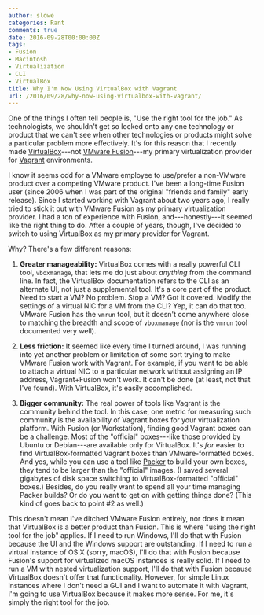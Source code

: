 ```yaml
---
author: slowe
categories: Rant
comments: true
date: 2016-09-28T00:00:00Z
tags:
- Fusion
- Macintosh
- Virtualization
- CLI
- VirtualBox
title: Why I'm Now Using VirtualBox with Vagrant
url: /2016/09/28/why-now-using-virtualbox-with-vagrant/
---
```


One of the things I often tell people is, "Use the right tool for the job." As technologists, we shouldn't get so locked onto any one technology or product that we can't see when other technologies or products might solve a particular problem more effectively. It's for this reason that I recently made [VirtualBox][link-2]---not [VMware Fusion][link-1]---my primary virtualization provider for [Vagrant][link-3] environments.

I know it seems odd for a VMware employee to use/prefer a non-VMware product over a competing VMware product. I've been a long-time Fusion user (since 2006 when I was part of the original "friends and family" early release). Since I started working with Vagrant about two years ago, I really tried to stick it out with VMware Fusion as my primary virtualization provider. I had a ton of experience with Fusion, and---honestly---it seemed like the right thing to do. After a couple of years, though, I've decided to switch to using VirtualBox as my primary provider for Vagrant.

Why? There's a few different reasons:

1. **Greater manageability:** VirtualBox comes with a really powerful CLI tool, `vboxmanage`, that lets me do just about _anything_ from the command line. In fact, the VirtualBox documentation refers to the CLI as an alternate UI, not just a supplemental tool. It's a core part of the product. Need to start a VM? No problem. Stop a VM? Got it covered. Modify the settings of a virtual NIC for a VM from the CLI? Yep, it can do that too. VMware Fusion has the `vmrun` tool, but it doesn't come anywhere close to matching the breadth and scope of `vboxmanage` (nor is the `vmrun` tool documented very well).

2. **Less friction:** It seemed like every time I turned around, I was running into yet another problem or limitation of some sort trying to make VMware Fusion work with Vagrant. For example, if you want to be able to attach a virtual NIC to a particular network without assigning an IP address, Vagrant+Fusion won't work. It can't be done (at least, not that I've found). With VirtualBox, it's easily accomplished.

3. **Bigger community:** The real power of tools like Vagrant is the community behind the tool. In this case, one metric for measuring such community is the availability of Vagrant boxes for your virtualization platform. With Fusion (or Workstation), finding good Vagrant boxes can be a challenge. Most of the "official" boxes---like those provided by Ubuntu or Debian---are available only for VirtualBox. It's _far_ easier to find VirtualBox-formatted Vagrant boxes than VMware-formatted boxes. And yes, while you can use a tool like [Packer][link-4] to build your own boxes, they tend to be larger than the "official" images. (I saved several gigabytes of disk space switching to VirtualBox-formatted "official" boxes.) Besides, do you really want to spend all your time managing Packer builds? Or do you want to get on with getting things done? (This kind of goes back to point #2 as well.)

This doesn't mean I've ditched VMware Fusion entirely, nor does it mean that VirtualBox is a better product than Fusion. This is where "using the right tool for the job" applies. If I need to run Windows, I'll do that with Fusion because the UI and the Windows support are outstanding. If I need to run a virtual instance of OS X (sorry, macOS), I'll do that with Fusion because Fusion's support for virtualized macOS instances is really solid. If I need to run a VM with nested virtualization support, I'll do that with Fusion because VirtualBox doesn't offer that functionality. However, for simple Linux instances where I don't need a GUI and I want to automate it with Vagrant, I'm going to use VirtualBox because it makes more sense. For me, it's simply the right tool for the job.



[link-1]: http://www.vmware.com/products/fusion.html
[link-2]: https://www.virtualbox.org/
[link-3]: https://www.vagrantup.com/
[link-4]: https://www.packer.io/
